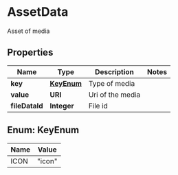 

# AssetData

Asset of media

## Properties

Name | Type | Description | Notes
------------ | ------------- | ------------- | -------------
**key** | [**KeyEnum**](#KeyEnum) | Type of media | 
**value** | **URI** | Uri of the media | 
**fileDataId** | **Integer** | File id | 



## Enum: KeyEnum

Name | Value
---- | -----
ICON | &quot;icon&quot;



